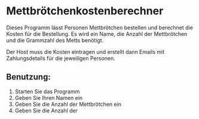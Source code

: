 ﻿# Mettbrötchenkostenberechner
Dieses Programm lässt Personen Mettbrötchen bestellen und berechnet die Kosten
für die Bestellung. Es wird ein Name, die Anzahl der Mettbrötchen und die 
Grammzahl des Metts benötigt.

Der Host muss die Kosten eintragen und erstellt dann Emails mit 
Zahlungsdetails für die jeweiligen Personen.

## Benutzung:
1. Starten Sie das Programm
2. Geben Sie Ihren Namen ein
3. Geben Sie die Anzahl der Mettbrötchen ein
4. Geben Sie die Anzahl der 